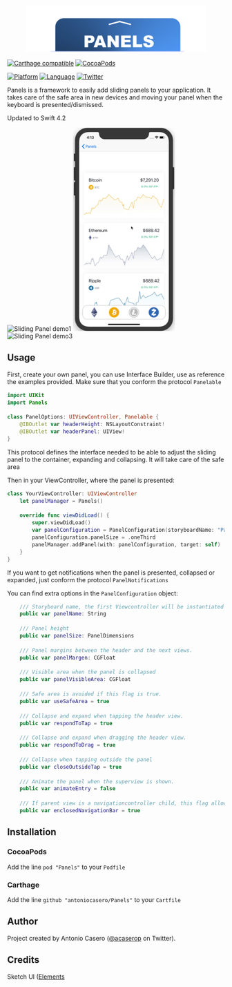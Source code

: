 <p align="center">
  <img width="420" src="Resources/PanelsLogo.png"/>
</p>

[![Carthage compatible](https://img.shields.io/badge/Carthage-Compatible-brightgreen.svg?style=flat)](https://github.com/Carthage/Carthage)
[![CocoaPods](https://img.shields.io/badge/pod-v1.0.0-blue.svg)](https://github.com/antoniocasero/Panels)

[![Platform](http://img.shields.io/badge/platform-ios-blue.svg?style=flat
)](https://developer.apple.com/iphone/index.action)
[![Language](http://img.shields.io/badge/language-swift-brightgreen.svg?style=flat
)](https://developer.apple.com/swift)
[![Twitter](https://img.shields.io/badge/twitter-@acaserop-blue.svg?style=flat)](http://twitter.com/acaserop)


Panels is a framework to easily add sliding panels to your application.
It takes care of the safe area in new devices and moving your panel when the keyboard
is presented/dismissed.

Updated to Swift 4.2

<p float="center">
    <img src="Resources/Demo1.gif" width="237" height="471" alt="Sliding Panel demo1">
    <img src="Resources/Demo2.gif" width="237" height="471" alt="Sliding Panel demo2">
    <img src="Resources/Demo3.gif" width="237" height="471" alt="Sliding Panel demo3">

</p>

## Usage

First, create your own panel, you can use Interface Builder, use as reference the examples provided.
Make sure that you conform the protocol `Panelable`

```swift
import UIKit
import Panels

class PanelOptions: UIViewController, Panelable {
    @IBOutlet var headerHeight: NSLayoutConstraint!
    @IBOutlet var headerPanel: UIView!
}
```
This protocol defines the interface needed to be able to adjust the sliding panel
to the container, expanding and collapsing. It will take care of the safe area


Then in your  ViewController, where the panel is presented:

```swift
class YourViewController: UIViewController
    let panelManager = Panels()

    override func viewDidLoad() {
        super.viewDidLoad()
        var panelConfiguration = PanelConfiguration(storyboardName: "PanelOptions")
        panelConfiguration.panelSize = .oneThird
        panelManager.addPanel(with: panelConfiguration, target: self)
    }
}
```

If you want to get notifications when the panel is presented, collapsed or
expanded, just conform the protocol `PanelNotifications`

You can find extra options in the `PanelConfiguration` object:

```swift
    /// Storyboard name, the first Viewcontroller will be instantiated
    public var panelName: String

    /// Panel height
    public var panelSize: PanelDimensions

    /// Panel margins between the header and the next views.
    public var panelMargen: CGFloat

    /// Visible area when the panel is collapsed
    public var panelVisibleArea: CGFloat

    /// Safe area is avoided if this flag is true.
    public var useSafeArea = true

    /// Collapse and expand when tapping the header view.
    public var respondToTap = true

    /// Collapse and expand when dragging the header view.
    public var respondToDrag = true

    /// Collapse when tapping outside the panel
    public var closeOutsideTap = true

    /// Animate the panel when the superview is shown.
    public var animateEntry = false

    /// If parent view is a navigationcontroller child, this flag allow a better calculation when the panelSize is .fullScreen
    public var enclosedNavigationBar = true
```


## Installation

### CocoaPods
Add the line `pod "Panels"` to your `Podfile`

### Carthage
Add the line `github "antoniocasero/Panels"` to your `Cartfile`

## Author
Project created by Antonio Casero ([@acaserop](https://twitter.com/acaserop) on Twitter).

## Credits
Sketch UI ([Elements](https://sketchapp.com/elements)
